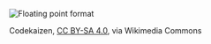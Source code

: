 ![Floating point format](https://upload.wikimedia.org/wikipedia/commons/a/a9/IEEE_754_Double_Floating_Point_Format.svg)

Codekaizen, [CC BY-SA 4.0](https://creativecommons.org/licenses/by-sa/4.0), via Wikimedia Commons

